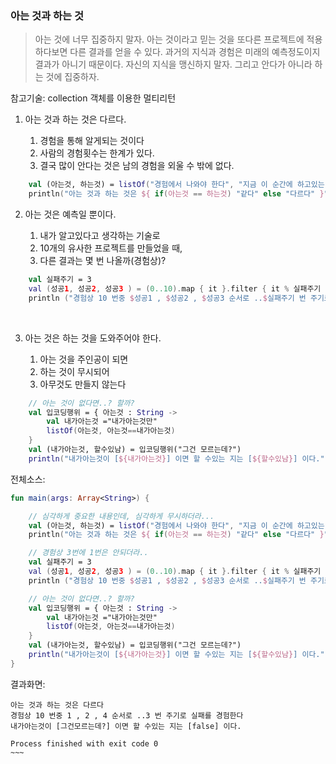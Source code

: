 ### 아는 것과 하는 것

> 아는 것에 너무 집중하지 말자. 아는 것이라고 믿는 것을 또다른 프로젝트에 적용하다보면 다른 결과를 얻을 수 있다. 과거의 지식과 경험은 미래의 예측정도이지 결과가 아니기 때문이다. 자신의 지식을 맹신하지 말자. 그리고 안다가 아니라 하는 것에 집중하자.

참고기술:
collection 객체를 이용한 멀티리턴


1. 아는 것과 하는 것은 다르다.

   1. 경험을 통해 알게되는 것이다
   2. 사람의 경험횟수는 한계가 있다.
   3. 결국 많이 안다는 것은 남의 경험을 외울 수 밖에 없다.


~~~kotlin
    val (아는것, 하는것) = listOf("경험에서 나와야 한다", "지금 이 순간에 하고있는 것")
    println("아는 것과 하는 것은 ${ if(아는것 == 하는것) "같다" else "다르다" }")
~~~


2. 아는 것은 예측일 뿐이다.

   1. 내가 알고있다고 생각하는 기술로
   2. 10개의 유사한 프로젝트를 만들었을 때,
   3. 다른 결과는 몇 번 나올까(경험상)?

~~~kotlin
    val 실패주기 = 3
    val (성공1, 성공2, 성공3 ) = (0..10).map { it }.filter { it % 실패주기 != 0 }
    println ("경험상 10 번중 $성공1 , $성공2 , $성공3 순서로 ..$실패주기 번 주기로 실패를 경험한다")
~~~
   ​

3. 아는 것은 하는 것을 도와주어야 한다.

   1. 아는 것을 주인공이 되면
   2. 하는 것이 무시되어
   3. 아무것도 만들지 않는다

~~~kotlin
    // 아는 것이 없다면..? 할까?
    val 입코딩행위 = { 아는것 : String ->
        val 내가아는것 ="내가아는것만"
        listOf(아는것, 아는것==내가아는것)
    }
    val (내가아는것, 할수있남) = 입코딩행위("그건 모르는데?")
    println("내가아는것이 [${내가아는것}] 이면 할 수있는 지는 [${할수있남}] 이다.")
~~~

전체소스:

~~~kotlin
fun main(args: Array<String>) {

    // 심각하게 중요한 내용인데, 심각하게 무시하더라...
    val (아는것, 하는것) = listOf("경험에서 나와야 한다", "지금 이 순간에 하고있는 것")
    println("아는 것과 하는 것은 ${ if(아는것 == 하는것) "같다" else "다르다" }")

    // 경험상 3번에 1번은 안되더라..
    val 실패주기 = 3
    val (성공1, 성공2, 성공3 ) = (0..10).map { it }.filter { it % 실패주기 != 0 }
    println ("경험상 10 번중 $성공1 , $성공2 , $성공3 순서로 ..$실패주기 번 주기로 실패를 경험한다")

    // 아는 것이 없다면..? 할까?
    val 입코딩행위 = { 아는것 : String ->
        val 내가아는것 ="내가아는것만"
        listOf(아는것, 아는것==내가아는것)
    }
    val (내가아는것, 할수있남) = 입코딩행위("그건 모르는데?")
    println("내가아는것이 [${내가아는것}] 이면 할 수있는 지는 [${할수있남}] 이다.")
}


~~~


결과화면:

~~~
아는 것과 하는 것은 다르다
경험상 10 번중 1 , 2 , 4 순서로 ..3 번 주기로 실패를 경험한다
내가아는것이 [그건모르는데?] 이면 할 수있는 지는 [false] 이다.

Process finished with exit code 0
~~~   ​